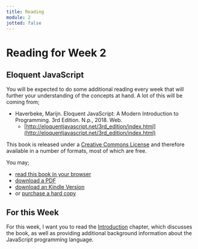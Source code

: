 ```yaml
---
title: Reading
module: 2
jotted: false
---
```


# Reading for Week 2

## Eloquent JavaScript

You will be expected to do some additional reading every week that will further your understanding of the concepts at hand. A lot of this will be coming from;

- Haverbeke, Marijn. Eloquent JavaScript: A Modern Introduction to Programming. 3rd Edition. N.p., 2018. Web.
    - [http://eloquentjavascript.net/3rd_edition/index.html](http://eloquentjavascript.net/3rd_edition/index.html)

This book is released under a [Creative Commons License](http://creativecommons.org/licenses/by-nc/3.0/) and therefore available in a number of formats, most of which are free.

You may;

- [read this book in your browser](http://eloquentjavascript.net)
- [download a PDF](http://eloquentjavascript.net/Eloquent_JavaScript.pdf)
- [download an Kindle Version](http://eloquentjavascript.net/Eloquent_JavaScript.mobi)
- or [purchase a hard copy](https://www.amazon.com/gp/product/1593275846/ref=as_li_qf_sp_asin_il_tl?ie=UTF8&camp=1789&creative=9325&creativeASIN=1593275846&linkCode=as2&tag=marijhaver-20&linkId=VPXXXSRYC5COG5R5)

## For this Week

For this week, I want you to read the [Introduction](http://eloquentjavascript.net/3rd_edition/00_intro.html) chapter, which discusses the book, as well as providing additional background information about the JavaScript programming language.

